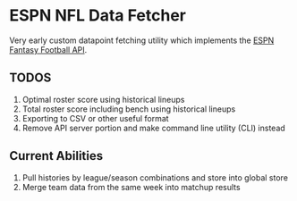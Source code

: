 # ESPN NFL Data Fetcher

Very early custom datapoint fetching utility which implements the [ESPN Fantasy Football API](http://espn-fantasy-football-api.s3-website.us-east-2.amazonaws.com/).

## TODOS

1. Optimal roster score using historical lineups
2. Total roster score including bench using historical lineups
3. Exporting to CSV or other useful format
4. Remove API server portion and make command line utility (CLI) instead

## Current Abilities

1. Pull histories by league/season combinations and store into global store
2. Merge team data from the same week into matchup results